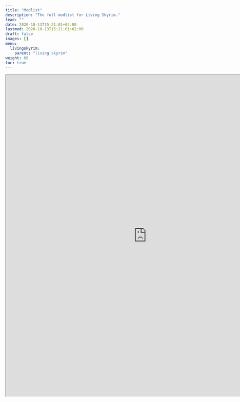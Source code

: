 ```yaml
---
title: "Modlist"
description: "The full modlist for Living Skyrim."
lead: ""
date: 2020-10-13T15:21:01+02:00
lastmod: 2020-10-13T15:21:01+02:00
draft: false
images: []
menu:
  livingskyrim:
    parent: "living skyrim"
weight: 60
toc: true
---
```


<iframe src="https://docs.google.com/spreadsheets/d/e/2PACX-1vTP-ncyft9R_6l5bE2-QLH7O5lOUCRuX3uKtoHb7eRm0teqwXR524yz1GDWaodqKcoY0FqbCtiNGJKK/pubhtml?gid=2146552885&amp;single=true&amp;widget=true&amp;headers=false" height="1000" width="875"></iframe>
